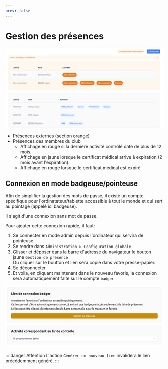 ```yaml
---
prev: false
---
```


<script setup>
import RoleLevelComponent from '../../../components/RoleLevelComponent.vue'
</script>

# Gestion des présences <RoleLevelComponent level="badger" />

![](./images/presence.png)

- Présences externes (section orange)
- Présences des membres du club
  - Affichage en rouge si la dernière activité contrôlé date de plus de 12 mois.
  - Affichage en jaune lorsque le certificat médical arrive à expiration (2 mois avant l'expiration).
  - Affichage en rouge lorsque le certificat médical est expiré.

## Connexion en mode badgeuse/pointeuse
Afin de simplifier la gestion des mots de passe, il existe un compte spécifique pour l'ordinatateur/tablette accessible à tout le monde et qui sert au pointage (appelé ici badgeuse).

Il s'agit d'une connexion sans mot de passe.

Pour ajouter cette connexion rapide, il faut:

1. Se connecter en mode admin depuis l'ordinateur qui servira de pointeuse.
2. Se rendre dans `Administration > Configuration globale`
3. Glisser et déposer dans la barre d'adresse du navigateur le bouton jaune `Gestion de présence`   
   Ou cliquer sur le boutton et lien sera copié dans votre presse-papier.
4. Se déconnecter
5. Et voila, en cliquant maintenant dans le nouveau favoris, la connexion sera automatiquement faite sur le compte `badger`

![](./images/badgeuse.png)

::: danger Attention
L'action `Générer un nouveau lien` invalidera le lien précédemment généré.
:::
